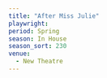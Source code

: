 ```yaml
---
title: "After Miss Julie"
playwright:
period: Spring
season: In House
season_sort: 230
venue:
  - New Theatre
---
```

